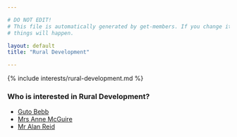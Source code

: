 ```yaml
---

# DO NOT EDIT!
# This file is automatically generated by get-members. If you change it, bad
# things will happen.

layout: default
title: "Rural Development"

---
```


{% include interests/rural-development.md %}

### Who is interested in Rural Development?


* [Guto Bebb](../members/guto-bebb.html)
* [Mrs Anne McGuire](../members/mrs-anne-mcguire.html)
* [Mr Alan Reid](../members/mr-alan-reid.html)

